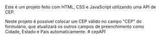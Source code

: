 Este é um projeto feito com HTML, CSS e JavaScript utilizando uma API de CEP. 

Neste projeto é possível colocar um CEP válido no campo "CEP" do formulário, que atualizará os outros campos de preenchimento como Cidade, Estado e País automaticamente. # cepAPI
